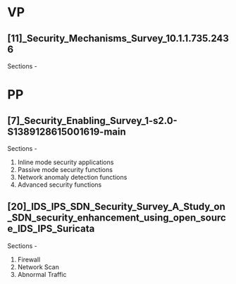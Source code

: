 # VP
## \[11\]\_Security_Mechanisms_Survey_10.1.1.735.2436
Sections - <br>

# PP

## \[7\]\_Security_Enabling_Survey_1-s2.0-S1389128615001619-main
Sections - <br>
1. Inline mode security applications
2. Passive mode security functions
3. Network anomaly detection functions
4. Advanced security functions

## \[20\]\_IDS_IPS_SDN_Security_Survey_A_Study_on_SDN_security_enhancement_using_open_source_IDS_IPS_Suricata
Sections - <br>
1. Firewall
2. Network Scan
3. Abnormal Traffic